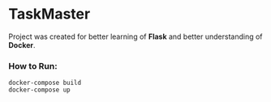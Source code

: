 # TaskMaster
Project was created for better learning of **Flask** and better understanding of **Docker**.

### How to Run:
    docker-compose build
    docker-compose up
